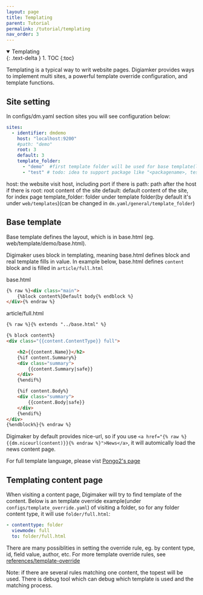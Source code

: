 ```yaml
---
layout: page
title: Templating
parent: Tutorial
permalink: /tutorial/templating
nav_order: 3
---
```



<details open markdown="block">
  <summary>
    Templating
  </summary>
  {: .text-delta }
1. TOC
{:toc}
</details>

Templating is a typical way to writ website pages. Digiamker provides ways to implement multi sites, a powerful template override configuration, and template functions.

## Site setting

In configs/dm.yaml section sites you will see configuration below:
```yaml
sites:
  - identifier: dmdemo
    host: "localhost:9200"
    #path: "demo"
    root: 3
    default: 3
    template_folder:
      - "demo"  #first template folder will be used for base template(layout)
      - "test" # todo: idea to support package like "<packagename>, test"
```

host: the website visit host, including port if there is
path: path after the host if there is
root: root content of the site
default: default content of the site, for index page
template_folder: folder under template folder(by default it's under ``web/templates``)(can be changed in ``dm.yaml/general/template_folder``)


## Base template

Base template defines the layout, which is in base.html (eg. web/template/demo/base.html). 

Digimaker uses block in templating, meaning base.html defines block and real template fills in value. In example below, base.html defines ``content`` block and is filled in ``article/full.html``

base.html
```html
{% raw %}<div class="main">
    {%block content%}Default body{% endblock %}
</div>{% endraw %}
```

article/full.html
```html
{% raw %}{% extends "../base.html" %}

{% block content%}
<div class="{{content.ContentType}} full">

    <h2>{{content.Name}}</h2>
    {%if content.Summary%}
    <div class="summary">
        {{content.Summary|safe}}
    </div>
    {%endif%}    

    {%if content.Body%}
    <div class="summary">
        {{content.Body|safe}}
    </div>
    {%endif%} 
</div>
{%endblock%}{% endraw %}

```


Digimaker by default provides nice-url, so if you use ``<a href="{% raw %}{{dm.niceurl(content)}}{% endraw %}">News</a>``, it will automically load the news content page.

For full template language, please vist [Pongo2's page](https://github.com/flosch/pongo2)

## Templating content page
When visiting a content page, Digimaker will try to find template of the content. Below is an template override example(under ``configs/template_override.yaml``) of visiting a folder, 
so for any folder content type, it will use ``folder/full.html``:

```yaml
- contenttype: folder
  viewmode: full
  to: folder/full.html
```

There are many possiblities in setting the override rule, eg. by content type, id, field value, author, etc. For more template override rules, see [references/template-override](../references/template-override)
  
Note: if there are several rules matching one content, the topest will be used. There is debug tool which can debug which template is used and the matching process.
  
 
   





